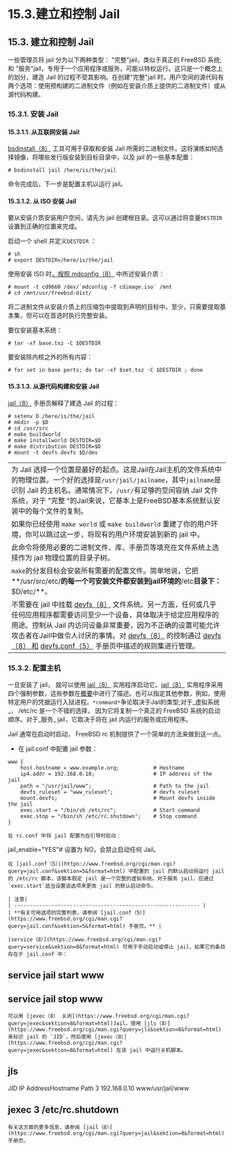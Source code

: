 # 15.3.建立和控制 Jail

## 15.3. 建立和控制 Jail

一些管理员将 jail 分为以下两种类型： "完整"jail，类似于真正的 FreeBSD 系统; 和 "服务"jail，专用于一个应用程序或服务，可能以特权运行。这只是一个概念上的划分，建造 Jail 的过程不受其影响。在创建"完整"jail 时，用户空间的源代码有两个选项：使用预构建的二进制文件（例如在安装介质上提供的二进制文件）或从源代码构建。

### 15.3.1. 安装 Jail

#### 15.3.1.1. 从互联网安装 Jail

[bsdinstall（8）](https://www.freebsd.org/cgi/man.cgi?query=bsdinstall\&sektion=8\&format=html) 工具可用于获取和安装 Jail 所需的二进制文件。这将演练如何选择镜像，将哪些发行版安装到目标目录中，以及 jail 的一些基本配置：

```
# bsdinstall jail /here/is/the/jail
```

命令完成后，下一步是配置主机以运行 jail。

#### 15.3.1.2. 从 ISO 安装 Jail

要从安装介质安装用户空间，请先为 jail 创建根目录。这可以通过将变量`DESTDIR`设置到正确的位置来完成。

启动一个 shell 并定义`DESTDIR` ：

```
# sh
# export DESTDIR=/here/is/the/jail
```

使用安装 ISO 时[，按照 mdconfig（8）](https://www.freebsd.org/cgi/man.cgi?query=mdconfig\&sektion=8\&format=html) 中所述安装介质：

```
# mount -t cd9660 /dev/`mdconfig -f cdimage.iso` /mnt
# cd /mnt/usr/freebsd-dist/
```

将二进制文件从安装介质上的压缩包中提取到声明的目标中。至少，只需要提取基本集，但可以在首选时执行完整安装。

要仅安装基本系统：

```
# tar -xf base.txz -C $DESTDIR
```

要安装除内核之外的所有内容：

```
# for set in base ports; do tar -xf $set.txz -C $DESTDIR ; done
```

#### 15.3.1.3. 从源代码构建和安装 Jail

[jail（8）](https://www.freebsd.org/cgi/man.cgi?query=jail\&sektion=8\&format=html) 手册页解释了建造 Jail 的过程：

```
# setenv D /here/is/the/jail
# mkdir -p $D
# cd /usr/src
# make buildworld  
# make installworld DESTDIR=$D  
# make distribution DESTDIR=$D  
# mount -t devfs devfs $D/dev
```

|                                                                                                                                                                                                                                                                                                                                                                                                                                                                                                    |
| -------------------------------------------------------------------------------------------------------------------------------------------------------------------------------------------------------------------------------------------------------------------------------------------------------------------------------------------------------------------------------------------------------------------------------------------------------------------------------------------------- |
| 为 Jail 选择一个位置是最好的起点。这是Jail在Jail主机的文件系统中的物理位置。一个好的选择是`/usr/jail/jailname`，其中`jailname`是识别 Jail 的主机名。通常情况下，`/usr/`有足够的空间容纳 Jail 文件系统，对于 "完整 "的Jail来说，它基本上是FreeBSD基本系统默认安装中的每个文件的复制。                                                                                                                                                                                                                                                                                                                  |
| 如果你已经使用 `make world` 或 `make buildworld` 重建了你的用户环境，你可以跳过这一步，将现有的用户环境安装到新的 jail 中。                                                                                                                                                                                                                                                                                                                                                                                                                  |
| 此命令将使用必要的二进制文件、库、手册页等填充在文件系统上选择作为 jail 物理位置的目录子树。                                                                                                                                                                                                                                                                                                                                                                                                                                                  |
| `make`的分发目标会安装所有需要的配置文件。简单地说，它把\*\*/usr/src/etc/**的每一个可安装文件都安装到jail环境的**/etc**目录下：**$D/etc/\*\*。                                                                                                                                                                                                                                                                                                                                                                                                   |
| 不需要在 jail 中挂载 [devfs（8）](https://www.freebsd.org/cgi/man.cgi?query=devfs\&sektion=8\&format=html) 文件系统。另一方面，任何或几乎任何应用程序都需要访问至少一个设备，具体取决于给定应用程序的用途。控制从 Jail 内访问设备非常重要，因为不正确的设置可能允许攻击者在Jail中做令人讨厌的事情。对 [devfs（8）](https://www.freebsd.org/cgi/man.cgi?query=devfs\&sektion=8\&format=html) 的控制通过 [devfs（8） 和](https://www.freebsd.org/cgi/man.cgi?query=devfs\&sektion=8\&format=html) [devfs.conf（5）](https://www.freebsd.org/cgi/man.cgi?query=devfs.conf\&sektion=5\&format=html) 手册页中描述的规则集进行管理。 |

### 15.3.2. 配置主机

一旦安装了 jail， 就可以使用 [jail（8）](https://www.freebsd.org/cgi/man.cgi?query=jail\&sektion=8\&format=html) 实用程序启动它。[jail（8）](https://www.freebsd.org/cgi/man.cgi?query=jail\&sektion=8\&format=html) 实用程序采用四个强制参数，这些参数在[概要](https://docs.freebsd.org/en/books/handbook/Jail/#Jail-synopsis)中进行了描述。也可以指定其他参数，例如，使用特定用户的凭据运行入狱进程。`*command*`争论取决于Jail的类型;对于_虚拟系统_， /etc/rc 是一个不错的选择， 因为它将复制一个真正的 FreeBSD 系统的启动顺序。对于_服务_ jail，它取决于将在 jail 内运行的服务或应用程序。

Jail 通常在启动时启动， FreeBSD rc 机制提供了一个简单的方法来做到这一点。

*   在 jail.conf 中配置 jail 参数：

```
www {
    host.hostname = www.example.org;           # Hostname
    ip4.addr = 192.168.0.10;                   # IP address of the jail
    path = "/usr/jail/www";                    # Path to the jail
    devfs_ruleset = "www_ruleset";             # devfs ruleset
    mount.devfs;                               # Mount devfs inside the jail
    exec.start = "/bin/sh /etc/rc";            # Start command
    exec.stop = "/bin/sh /etc/rc.shutdown";    # Stop command
}
```

```
在 rc.conf 中将 jail 配置为在引导时启动：
```

jail\_enable="YES"# 设置为 NO，会禁止启动任何 Jail。

```
在 [jail.conf（5）](https://www.freebsd.org/cgi/man.cgi?query=jail.conf&sektion=5&format=html) 中配置的 jail 的默认启动将运行 jail 的 /etc/rc 脚本，该脚本假定 jail 是一个完整的虚拟系统。对于服务 jail，应通过`exec.start`适当设置该选项来更改 jail 的默认启动命令。

| 注意|
| ------------------------------------------------------------ |
| **有关可用选项的完整列表，请参阅 [jail.conf（5）](https://www.freebsd.org/cgi/man.cgi?query=jail.conf&sektion=5&format=html) 手册页。** |

[service（8）](https://www.freebsd.org/cgi/man.cgi?query=service&sektion=8&format=html) 可用于手动启动或停止 jail，如果它的条目存在于 jail.conf 中：
```

## service jail start www

## service jail stop www

```
可以用 [jexec（8） 关闭](https://www.freebsd.org/cgi/man.cgi?query=jexec&sektion=8&format=html)Jail。使用 [jls（8）](https://www.freebsd.org/cgi/man.cgi?query=jls&sektion=8&format=html) 来标识 jail 的 `JID`，然后使用 [jexec（8）](https://www.freebsd.org/cgi/man.cgi?query=jexec&sektion=8&format=html) 在该 jail 中运行关机脚本。
```

## jls

JID IP AddressHostname Path 3 192.168.0.10 www/usr/jail/www

## jexec 3 /etc/rc.shutdown

```
有关这方面的更多信息，请参阅 [jail（8）](https://www.freebsd.org/cgi/man.cgi?query=jail&sektion=8&format=html) 手册页。
```
